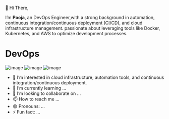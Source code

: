  👋 Hi There, 
 
 I’m **Pooja**, an DevOps Engineer,with a strong background in automation, continuous integration/continuous deployment (CI/CD), and cloud infrastructure management. 
 passionate about leveraging tools like Docker, Kubernetes, and AWS to optimize development processes.
 
 # DevOps
 ![image](https://github.com/user-attachments/assets/1fd27f39-d581-4071-b003-2141f09f44ee)  ![image](https://github.com/user-attachments/assets/e03d8964-17b7-4983-ac4e-e2ceeec73f7e)  ![image](https://github.com/user-attachments/assets/90b4399e-9174-47aa-9f6a-d6f50ae0fda3)





 










 
- 👀 I’m interested in cloud infrastructure, automation tools, and continuous integration/continuous deployment.
- 🌱 I’m currently learning ...
- 💞️ I’m looking to collaborate on ...
- 📫 How to reach me ...
- 😄 Pronouns: ...
- ⚡ Fun fact: ...

<!---
pooja-bhavani/pooja-bhavani is a ✨ special ✨ repository because its `README.md` (this file) appears on your GitHub profile.
You can click the Preview link to take a look at your changes.
--->

